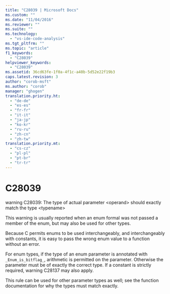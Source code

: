 ```yaml
---
title: "C28039 | Microsoft Docs"
ms.custom: ""
ms.date: "11/04/2016"
ms.reviewer: ""
ms.suite: ""
ms.technology: 
  - "vs-ide-code-analysis"
ms.tgt_pltfrm: ""
ms.topic: "article"
f1_keywords: 
  - "C28039"
helpviewer_keywords: 
  - "C28039"
ms.assetid: 36cd63fe-1f0a-4f1c-a40b-5d52e22f19b3
caps.latest.revision: 3
author: "corob-msft"
ms.author: "corob"
manager: "ghogen"
translation.priority.ht: 
  - "de-de"
  - "es-es"
  - "fr-fr"
  - "it-it"
  - "ja-jp"
  - "ko-kr"
  - "ru-ru"
  - "zh-cn"
  - "zh-tw"
translation.priority.mt: 
  - "cs-cz"
  - "pl-pl"
  - "pt-br"
  - "tr-tr"
---
```

# C28039
warning C28039: The type of actual parameter \<operand> should exactly match the type \<typename>  
  
 This warning is usually reported when an enum formal was not passed a member of the enum, but may also be used for other types.  
  
 Because C permits enums to be used interchangeably, and interchangeably with constants, it is easy to pass the wrong enum value to a function without an error.  
  
 For enum types, if the type of an enum parameter is annotated with `_Enum_is_bitflag_`, arithmetic is permitted on the parameter. Otherwise the parameter must be of exactly the correct type. If a constant is strictly required, warning C28137 may also apply.  
  
 This rule can be used for other parameter types as well; see the function documentation for why the types must match exactly.